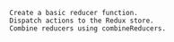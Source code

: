     Create a basic reducer function.
    Dispatch actions to the Redux store.
    Combine reducers using combineReducers.
